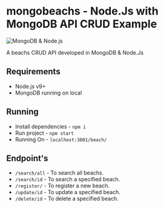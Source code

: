 # mongobeachs - Node.Js with MongoDB API CRUD Example
<img src="https://user-images.githubusercontent.com/19741953/79709068-97ff8780-8297-11ea-8b12-7f90e625a176.jpeg" alt="MongoDB & Node.js"/>

A beachs CRUD API developed in MongoDB & Node.Js

## Requirements

- Node.js v9+
- MongoDB running on local

## Running

- Install dependencies - `npm i`
- Run project - `npm start`
- Running On - `localhost:3001/beach/`

## Endpoint's

- `/search/all` - To search all beachs. 
- `/search/id` - To search a specified beach. 
- `/register/` - To register a new beach. 
- `/update/id` - To update a specified beach. 
- `/delete/id` - To delete a specified beach.
